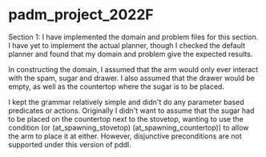 # padm_project_2022F
Section 1:
I have implemented the domain and problem files for this section. I have yet to implement the actual planner, though I checked the default 
planner and found that my domain and problem give the expected results.

In constructing the domain, I assumed that the arm would only ever interact with the spam, sugar and drawer. I also assumed that the drawer
would be empty, as well as the countertop where the sugar is to be placed.

I kept the grammar relatively simple and didn't do any parameter based predicates or actions. Originally I didn't want to assume that 
the sugar had to be placed on the countertop next to the stovetop, wanting to use the condition (or (at_spawning_stovetop) (at_spawning_countertop))
to allow the arm to place it at either. However, disjunctive preconditions are not supported under this version of pddl.